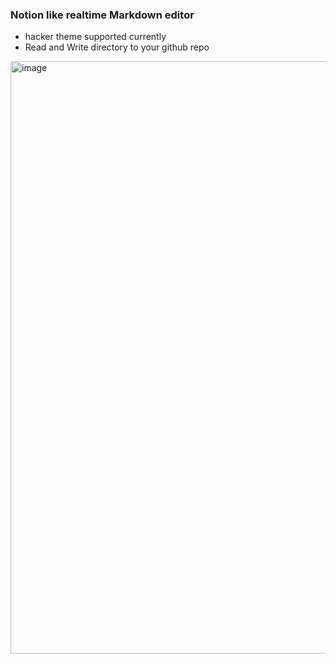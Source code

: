 ### Notion like realtime Markdown editor
- hacker theme supported currently
- Read and Write directory to your github repo

<img width="1721" height="948" alt="image" src="https://github.com/user-attachments/assets/4c5e9a71-238b-4073-8710-b9cdf5a3447a" />

